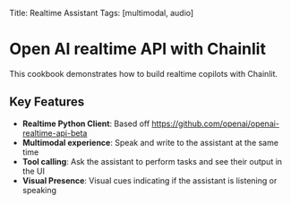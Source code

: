 Title: Realtime Assistant
Tags: [multimodal, audio]

# Open AI realtime API with Chainlit

This cookbook demonstrates how to build realtime copilots with Chainlit.

## Key Features

- **Realtime Python Client**: Based off https://github.com/openai/openai-realtime-api-beta
- **Multimodal experience**: Speak and write to the assistant at the same time
- **Tool calling**: Ask the assistant to perform tasks and see their output in the UI
- **Visual Presence**: Visual cues indicating if the assistant is listening or speaking

